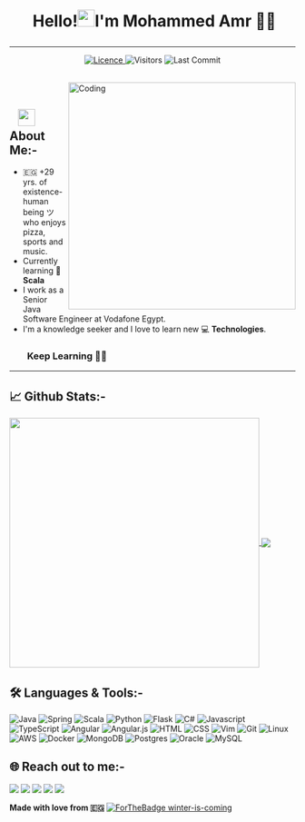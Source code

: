 # <p align="center">️ **Hello!<img src="https://raw.githubusercontent.com/KarthikNayak024/KarthikNayak024/master/assets/wave.gif" alt="waving hand" width="30px">I'm Mohammed Amr** 🎯️🚀️</p>

---

<p align="center">
<a href="https://github.com/MoAmr/MoAmr/blob/master/LICENCE">
<img alt="Licence" src="https://img.shields.io/github/license/MoAmr/MoAmr?color=brightgreen&label=LICENCE&logo=MIT"/>
</a>
<img alt="Visitors" src="https://komarev.com/ghpvc/?username=MoAmr&style=flat&labelColor=black&logo=github&label=PROFILE+VIEWS&color=29bf12"/>
<img alt="Last Commit" src="https://img.shields.io/github/last-commit/MoAmr/MoAmr?logo=markdown&label=LAST+UPDATE&color=29bf12&style=flat">
</p>
</br>
<img align="right" alt="Coding" width="400" src="https://media.giphy.com/media/Y4ak9Ki2GZCbJxAnJD/giphy.gif">
</br>

## &nbsp; &nbsp;<img src="https://media.giphy.com/media/WUlplcMpOCEmTGBtBW/giphy.gif" width="30"> **About Me:-**

- 🇪🇬 +29 yrs. of existence-human being ツ who enjoys pizza, sports and music.
- Currently learning 🌱 **Scala**
- I work as a Senior Java Software Engineer at Vodafone Egypt. 
- I'm a knowledge seeker and I love to learn new 💻 **Technologies**.

### &nbsp; &nbsp; &nbsp; &nbsp; **Keep Learning** 👨‍🎓️️

---

## 📈 **Github Stats:-**

<a href="https://github.com/MoAmr">
<img width="440" align="center" src="https://github-readme-stats.vercel.app/api?username=MoAmr&show_icons=true&include_all_commits=true&theme=blue-green&count_private=true">
</a>
<a href="https://github.com/MoAmr/github-readme-stats">
<img align="center" src="https://github-readme-stats.anuraghazra1.vercel.app/api/top-langs/?username=MoAmr&layout=compact&theme=blue-green" />
</a>

</br>

<!-- ## 🏆 **Github Profile Trophy:**
 <img src="https://github-profile-trophy.vercel.app/?username=MoAmr&column=7&theme=gruvbox"/> -->

## 🛠️ **Languages & Tools:-**
![Java](https://img.shields.io/badge/java-%23ED8B00.svg?&style=for-the-badge&logo=java&logoColor=white)
![Spring](https://img.shields.io/badge/spring%20-%236DB33F.svg?&style=for-the-badge&logo=spring&logoColor=white)
![Scala](https://img.shields.io/badge/scala-%23DC322F.svg?&style=for-the-badge&logo=scala&logoColor=white)
![Python](https://img.shields.io/badge/python%20-%2314354C.svg?&style=for-the-badge&logo=python&logoColor=white)
![Flask](https://img.shields.io/badge/flask%20-%23000.svg?&style=for-the-badge&logo=flask&logoColor=white)
![C#](https://img.shields.io/badge/c%23%20-%23239120.svg?&style=for-the-badge&logo=c-sharp&logoColor=white)
![Javascript](https://img.shields.io/badge/-Javascript-ffb400?style=for-the-badge&logo=javascript&logoColor=white)
![TypeScript](https://img.shields.io/badge/typescript%20-%23007ACC.svg?&style=for-the-badge&logo=typescript&logoColor=white)
![Angular](https://img.shields.io/badge/angular%20-%23DD0031.svg?&style=for-the-badge&logo=angular&logoColor=white)
![Angular.js](https://img.shields.io/badge/angular.js%20-%23E23237.svg?&style=for-the-badge&logo=angularjs&logoColor=white)
![HTML](https://img.shields.io/badge/html%20-%23E34F26.svg?&style=for-the-badge&logo=html5&logoColor=white)
![CSS](https://img.shields.io/badge/css%20-%231572B6.svg?&style=for-the-badge&logo=css3&logoColor=white)
![Vim](https://img.shields.io/badge/-VIM-019733?style=for-the-badge&logo=vim)
![Git](https://img.shields.io/badge/git%20-%23F05032.svg?&style=for-the-badge&logo=git&logoColor=white)
![Linux](https://img.shields.io/badge/-linux-FCC624?style=for-the-badge&logo=linux&logoColor=black)
![AWS](https://img.shields.io/badge/AWS%20-%23FF9900.svg?&style=for-the-badge&logo=amazon-aws&logoColor=white)
![Docker](https://img.shields.io/badge/docker%20-%230db7ed.svg?&style=for-the-badge&logo=docker&logoColor=white)
![MongoDB](https://img.shields.io/badge/MongoDB-%234ea94b.svg?&style=for-the-badge&logo=mongodb&logoColor=white)
![Postgres](https://img.shields.io/badge/postgres-%23316192.svg?&style=for-the-badge&logo=postgresql&logoColor=white)
![Oracle](https://img.shields.io/badge/oracle%20-%23F00000.svg?&style=for-the-badge&logo=oracle&logoColor=white)
![MySQL](https://img.shields.io/badge/mysql-%2300f.svg?&style=for-the-badge&logo=mysql&logoColor=white)


## 🌐 **Reach out to me:-** ️

[<img src="https://img.shields.io/badge/LinkedIn-mohammedamrkassim?style=for-the-badge&labelColor=black&logo=linkedin&logoColor=0077b5&&color=0077b5"/>][linkedin]
[<img src="https://img.shields.io/badge/Gmail-mohammed.amr.kassim@gmail.com-informational?style=for-the-badge&labelColor=black&logoColor=d14836&logo=gmail&color=d14836"/>][gmail]
[<img src="https://img.shields.io/badge/Github-MoAmr?style=for-the-badge&labelColor=black&logo=github&color=7d88e6"/>][github]
[<img src="https://img.shields.io/badge/Stackoverflow-mohammed-amr?style=for-the-badge&labelColor=black&logo=stackoverflow&logoColor=fe7a16&color=fe7a16"/>][stackoverflow]
[<img src="https://img.shields.io/badge/Twitter-@Mo_ammr?style=for-the-badge&labelColor=black&logo=twitter&logoColor=#1DA1F2&color=1da1f2"/>][twitter]



<!-- ## **Badges:**

</a> <a href="https://archiveprogram.github.com/"><img src="https://raw.githubusercontent.com/acervenky/animated-github-badges/master/assets/acbadge.gif" width="40" height="40"></a>
</a> <a href="https://github.com/pricing"><img src="https://raw.githubusercontent.com/acervenky/animated-github-badges/master/assets/pro.gif" width="40" height="40"></a> -->


**Made with love from 🇪🇬**
[![ForTheBadge winter-is-coming](http://ForTheBadge.com/images/badges/winter-is-coming.svg)](http://ForTheBadge.com)

<!-- Links of Definitions -->

[linkedin]: https://www.linkedin.com/in/mohammedamrkassim
[gmail]: mohammed.amr.kassim@gmail.com 
[stackoverflow]: https://stackoverflow.com/users/14760038/mohammed-amr
[github]: https://github.com/MoAmr
[licence]: https://github.com/MoAmr/MoAmr/blob/master/LICENSE
[twitter]: https://twitter.com/Mo_ammr
